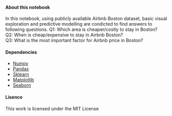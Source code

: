 #### About this notebook
In this notebook, using publicly available Airbnb Boston dataset, basic visual exploration and predictive modelling are condicted to find answers to following questions.
   Q1: Which area is cheaper/costly to stay in Boston?  
   Q2: When is cheap/expensive to stay in Airbnb Boston?  
   Q3: What is the most important factor for Airbnb price in Boston?  

#### Dependencies 
* [Numpy](http://www.numpy.org/)
* [Pandas](https://pandas.pydata.org/)
* [Sklearn](https://scikit-learn.org/stable/index.html)
* [Matplotlib](https://matplotlib.org/v)
* [Seaborn](https://seaborn.pydata.org/)

#### Lisence
This work is licensed under the MIT License

